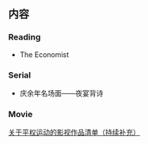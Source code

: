 ## 内容

### Reading 
- The Economist

### Serial
- 庆余年名场面——夜宴背诗

### Movie
[关于平权运动的影视作品清单（持续补充）](https://www.douban.com/note/685312116/)
